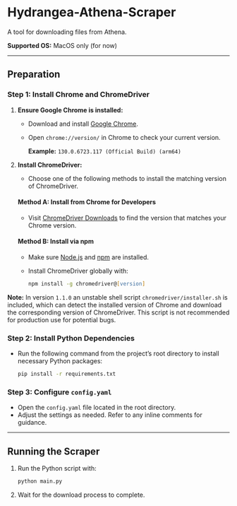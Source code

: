 # Hydrangea-Athena-Scraper

A tool for downloading files from Athena.

**Supported OS:** MacOS only (for now)

---

## Preparation

### Step 1: Install Chrome and ChromeDriver

1. **Ensure Google Chrome is installed:**

   - Download and install [Google Chrome](https://www.google.com/chrome/).
   - Open `chrome://version/` in Chrome to check your current version.

     **Example:** `130.0.6723.117 (Official Build) (arm64)`

2. **Install ChromeDriver:**

   - Choose one of the following methods to install the matching version of ChromeDriver.

   #### Method A: Install from Chrome for Developers

   - Visit [ChromeDriver Downloads](https://developer.chrome.com/docs/chromedriver/downloads) to find the version that matches your Chrome version.

   #### Method B: Install via npm

   - Make sure [Node.js](https://nodejs.org) and [npm](https://www.npmjs.com) are installed.
   
   - Install ChromeDriver globally with:
     ```zsh
     npm install -g chromedriver@[version]

**Note:** In version `1.1.0` an unstable shell script `chromedriver/installer.sh` is included, which can detect the installed version of Chrome and download the corresponding version of ChromeDriver. This script is not recommended for production use for potential bugs.

### Step 2: Install Python Dependencies

- Run the following command from the project’s root directory to install necessary Python packages:
  ```zsh
  pip install -r requirements.txt
  ```

### Step 3: Configure `config.yaml`

- Open the `config.yaml` file located in the root directory.
- Adjust the settings as needed. Refer to any inline comments for guidance.

---

## Running the Scraper

1. Run the Python script with:
   ```zsh
   python main.py
   ```
2. Wait for the download process to complete.
